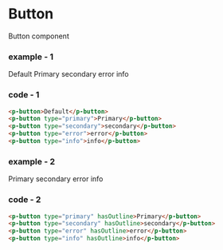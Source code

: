 # Button

Button component

### example - 1

<p-button>Default</p-button>
<p-button type="primary" >Primary</p-button>
<p-button type="secondary" >secondary</p-button>
<p-button type="error" >error</p-button>
<p-button type="info" >info</p-button>

### code - 1

```html
<p-button>Default</p-button>
<p-button type="primary">Primary</p-button>
<p-button type="secondary">secondary</p-button>
<p-button type="error">error</p-button>
<p-button type="info">info</p-button>
```

### example - 2

<p-button type="primary" hasOutline>Primary</p-button>
<p-button type="secondary" hasOutline>secondary</p-button>
<p-button type="error" hasOutline>error</p-button>
<p-button type="info" hasOutline>info</p-button>

### code - 2

```html
<p-button type="primary" hasOutline>Primary</p-button>
<p-button type="secondary" hasOutline>secondary</p-button>
<p-button type="error" hasOutline>error</p-button>
<p-button type="info" hasOutline>info</p-button>
```
